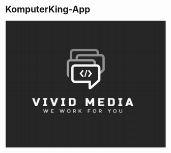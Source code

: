 # KomputerKing-App
![Logo projektu](https://github.com/MayaTakenOutOfCode/KomputerKing-App/blob/main/app/src/main/res/drawable/vivid_media.png)